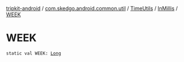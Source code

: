 [tripkit-android](../../../index.md) / [com.skedgo.android.common.util](../../index.md) / [TimeUtils](../index.md) / [InMillis](index.md) / [WEEK](./-w-e-e-k.md)

# WEEK

`static val WEEK: `[`Long`](https://kotlinlang.org/api/latest/jvm/stdlib/kotlin/-long/index.html)